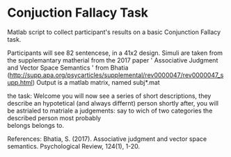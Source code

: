 # Conjuction Fallacy Task
Matlab script to collect participant's results on a basic Conjunction Fallacy task. 

Participants will see 82 sentencese, in a 41x2 design. Simuli are taken from the supplemantary matherial from the 2017 paper 
' Associative Judgment and Vector Space Semantics ' from Bhatia
(http://supp.apa.org/psycarticles/supplemental/rev0000047/rev0000047_supp.html)
Output is a matlab matrix, named subj*.mat

the task:
                                                        Welcome 
you will now see a series of short descriptions, they describe an hypotetical (and always differnt) person
shortly after, you will be astrialed to matriale a judgements: say to wich of two categories the described person most probably  
belongs belongs to.



References:
Bhatia, S. (2017). Associative judgment and vector space semantics. Psychological Review, 124(1), 1-20.
